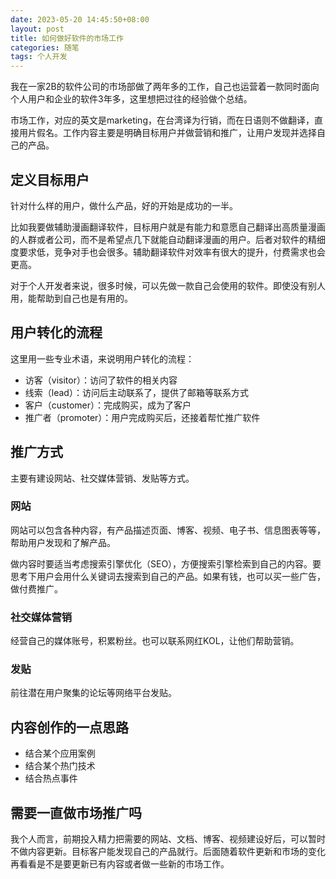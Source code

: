 ```yaml
---
date: 2023-05-20 14:45:50+08:00
layout: post
title: 如何做好软件的市场工作
categories: 随笔
tags: 个人开发
---
```


我在一家2B的软件公司的市场部做了两年多的工作，自己也运营着一款同时面向个人用户和企业的软件3年多，这里想把过往的经验做个总结。

市场工作，对应的英文是marketing，在台湾译为行销，而在日语则不做翻译，直接用片假名。工作内容主要是明确目标用户并做营销和推广，让用户发现并选择自己的产品。

## 定义目标用户

针对什么样的用户，做什么产品，好的开始是成功的一半。

比如我要做辅助漫画翻译软件，目标用户就是有能力和意愿自己翻译出高质量漫画的人群或者公司，而不是希望点几下就能自动翻译漫画的用户。后者对软件的精细度要求低，竞争对手也会很多。辅助翻译软件对效率有很大的提升，付费需求也会更高。

对于个人开发者来说，很多时候，可以先做一款自己会使用的软件。即使没有别人用，能帮助到自己也是有用的。

## 用户转化的流程

这里用一些专业术语，来说明用户转化的流程：

* 访客（visitor）：访问了软件的相关内容
* 线索（lead）：访问后主动联系了，提供了邮箱等联系方式
* 客户（customer）：完成购买，成为了客户
* 推广者（promoter）：用户完成购买后，还接着帮忙推广软件

## 推广方式

主要有建设网站、社交媒体营销、发贴等方式。

### 网站

网站可以包含各种内容，有产品描述页面、博客、视频、电子书、信息图表等等，帮助用户发现和了解产品。

做内容时要适当考虑搜索引擎优化（SEO），方便搜索引擎检索到自己的内容。要思考下用户会用什么关键词去搜索到自己的产品。如果有钱，也可以买一些广告，做付费推广。

### 社交媒体营销

经营自己的媒体账号，积累粉丝。也可以联系网红KOL，让他们帮助营销。

### 发贴

前往潜在用户聚集的论坛等网络平台发贴。

## 内容创作的一点思路

* 结合某个应用案例
* 结合某个热门技术
* 结合热点事件

## 需要一直做市场推广吗

我个人而言，前期投入精力把需要的网站、文档、博客、视频建设好后，可以暂时不做内容更新。目标客户能发现自己的产品就行。后面随着软件更新和市场的变化再看看是不是要更新已有内容或者做一些新的市场工作。






